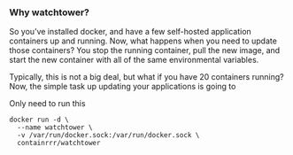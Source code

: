 ### Why watchtower?

So you’ve installed docker, and have a few self-hosted application
containers up and running. Now, what happens when you need to update
those containers? You stop the running container, pull the new image,
and start the new container with all of the same environmental
variables.

Typically, this is not a big deal, but what if you have 20 containers
running? Now, the simple task up updating your applications is going to

Only need to run this
```
docker run -d \
  --name watchtower \
  -v /var/run/docker.sock:/var/run/docker.sock \
  containrrr/watchtower
  ```

